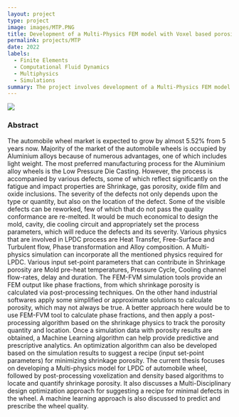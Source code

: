 ```yaml
---
layout: project
type: project
image: images/MTP.PNG
title: Development of a Multi-Physics FEM model with Voxel based porosity algorithm for defect prediction in LPDC components
permalink: projects/MTP
date: 2022
labels:
  - Finite Elements
  - Computational Fluid Dynamics
  - Multiphysics
  - Simulations
summary: The project involves development of a Multi-Physics FEM model of Low Pressure Die cast Aluminium alloy wheel for shrinkage porosity reducion using voxel based post processing algorithms.
---
```


<img class="ui image" src="{{ site.baseurl }}/images/MTP.PNG">

### Abstract

The automobile wheel market is expected to grow by almost 5.52% from 5 years now. Majority of 
the market of the automobile wheels is occupied by Aluminium alloys because of numerous 
advantages, one of which includes light weight. The most preferred manufacturing process for the 
Aluminium alloy wheels is the Low Pressure Die Casting. However, the process is accompanied 
by various defects, some of which reflect significantly on the fatigue and impact properties are 
Shrinkage, gas porosity, oxide film and oxide inclusions. The severity of the defects not only 
depends upon the type or quantity, but also on the location of the defect. Some of the visible defects 
can be reworked, few of which that do not pass the quality conformance are re-melted. It would 
be much economical to design the mold, cavity, die cooling circuit and appropriately set the 
process parameters, which will reduce the defects and its severity. Various physics that are 
involved in LPDC process are Heat Transfer, Free-Surface and Turbulent flow, Phase 
transformation and Alloy composition. A Multi-physics simulation can incorporate all the 
mentioned physics required for LPDC. Various input set-point parameters that can contribute in 
Shrinkage porosity are Mold pre-heat temperatures, Pressure Cycle, Cooling channel flow-rates, 
delay and duration. The FEM-FVM simulation tools provide an FEM output like phase fractions, 
from which shrinkage porosity is calculated via post-processing techniques. On the other hand 
industrial softwares apply some simplified or approximate solutions to calculate porosity, which 
may not always be true. A better approach here would be to use FEM-FVM tool to calculate phase 
fractions, and then apply a post-processing algorithm based on the shrinkage physics to track the 
porosity quantity and location. Once a simulation data with porosity results are obtained, a 
Machine Learning algorithm can help provide predictive and prescriptive analytics. An 
optimization algorithm can also be developed based on the simulation results to suggest a recipe
(input set-point parameters) for minimizing shrinkage porosity. The current thesis focuses on 
developing a Multi-physics model for LPDC of automobile wheel, followed by post-processing 
voxelization and density based algorithms to locate and quantify shrinkage porosity. It also 
discusses a Multi-Disciplinary design optimization approach for suggesting a recipe for minimal 
defects in the wheel. A machine learning approach is also discussed to predict and prescribe the 
wheel quality.


